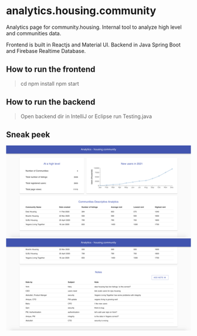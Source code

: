 # analytics.housing.community
Analytics page for community.housing. Internal tool to analyze high level and communities data. 

Frontend is built in Reactjs and Material UI. Backend in Java Spring Boot and Firebase Realtime Database.

## How to run the frontend

> cd <into fronted dir>
> npm install 
> npm start
  
## How to run the backend

> Open backend dir in IntelliJ or Eclipse
> run Testing.java


## Sneak peek
![Data at a high level, like total number of communities, users, listings.](https://raw.githubusercontent.com/aniquedavla/analytics.housing.community/master/demo_images/main.png)
![Can add notes for investigation](https://github.com/aniquedavla/analytics.housing.community/blob/master/demo_images/notesView.png?raw=true)
